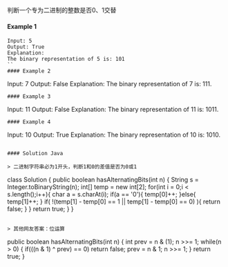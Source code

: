 判断一个专为二进制的整数是否0、1交替

#### Example 1

```
Input: 5
Output: True
Explanation:
The binary representation of 5 is: 101
``
#### Example 2

```
Input: 7
Output: False
Explanation:
The binary representation of 7 is: 111.
```
#### Example 3

```
Input: 11
Output: False
Explanation:
The binary representation of 11 is: 1011.
```
#### Example 4

```
Input: 10
Output: True
Explanation:
The binary representation of 10 is: 1010.

```

#### Solution Java

> 二进制字符串必为1开头，判断1和0的差值是否为0或1

```
class Solution {
    public boolean hasAlternatingBits(int n) {
        String s = Integer.toBinaryString(n);
        int[] temp = new int[2];
        for(int i = 0;i < s.length();i++){
            char a = s.charAt(i);
            if(a == '0'){
                temp[0]++;
            }else{
                temp[1]++;
            }
            if( !(temp[1] - temp[0] == 1 || temp[1] - temp[0] == 0) ){
                return false;
            }
        }
        return true;
    }
}

```

> 其他网友答案：位运算

```
public boolean hasAlternatingBits(int n) {
    int prev = n & (1);
    n >>= 1;
    while(n > 0) {
        if(((n & 1) ^ prev) == 0) return false;
        prev = n & 1;
        n >>= 1;
    }
    return true;
}

```